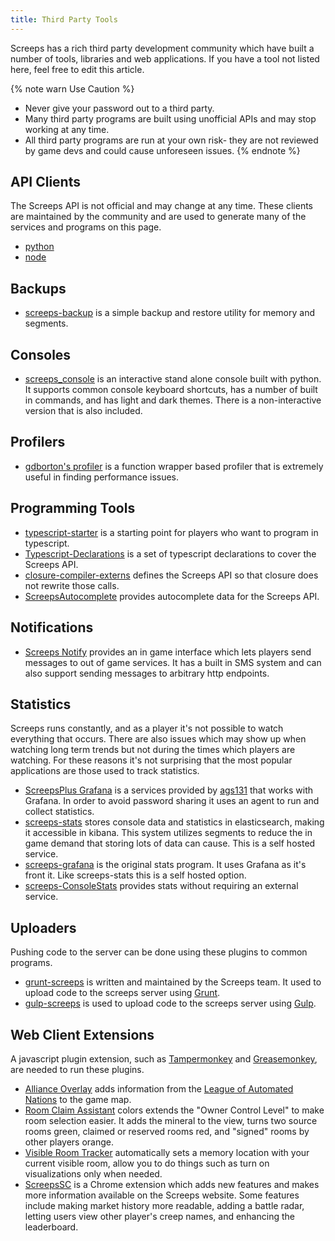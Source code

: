 ```yaml
---
title: Third Party Tools
---
```


Screeps has a rich third party development community which have built a number of tools, libraries and web applications.
If you have a tool not listed here, feel free to edit this article.

{% note warn Use Caution %}

*   Never give your password out to a third party.
*   Many third party programs are built using unofficial APIs and may stop working at any time.
*   All third party programs are run at your own risk- they are not reviewed by game devs and could cause unforeseen issues.
{% endnote %}


## API Clients

The Screeps API is not official and may change at any time. These clients are maintained by the community and are used to generate many of the services and programs on this page.

*   [python](https://github.com/screepers/python-screeps)
*   [node](https://github.com/screepers/node-screeps-api)


## Backups

*   [screeps-backup](https://github.com/screepers/screeps-backup) is a simple backup and restore utility for memory and segments.


## Consoles

*   [screeps_console](https://github.com/screepers/screeps_console) is an interactive stand alone console built with python. It supports common console keyboard shortcuts, has a number of built in commands, and has light and dark themes. There is a non-interactive version that is also included.


## Profilers

*   [gdborton's profiler](https://github.com/gdborton/screeps-profiler) is a function wrapper based profiler that is extremely useful in finding performance issues.


## Programming Tools

*   [typescript-starter](https://github.com/screepers/screeps-typescript-starter) is a starting point for players who want to program in typescript.
*   [Typescript-Declarations](https://github.com/screepers/Screeps-Typescript-Declarations) is a set of typescript declarations to cover the Screeps API.
*   [closure-compiler-externs](https://github.com/screepers/screeps-closure-compiler-externs) defines the Screeps API so that closure does not rewrite those calls.
*   [ScreepsAutocomplete](https://github.com/Garethp/ScreepsAutocomplete) provides autocomplete data for the Screeps API.


## Notifications

*   [Screeps Notify](https://github.com/screepers/screeps_notify) provides an in game interface which lets players send messages to out of game services. It has a built in SMS system and can also support sending messages to arbitrary http endpoints.


## Statistics

Screeps runs constantly, and as a player it's not possible to watch everything that occurs. There are also issues which may show up when watching long term trends but not during the times which players are watching. For these reasons it's not surprising that the most popular applications are those used to track statistics.

*   [ScreepsPlus Grafana](https://screepspl.us/services/grafana) is a services provided by [ags131]() that works with Grafana. In order to avoid password sharing it uses an agent to run and collect statistics.
*   [screeps-stats](https://github.com/screepers/screeps-stats) stores console data and statistics in elasticsearch, making it accessible in kibana. This system utilizes segments to reduce the in game demand that storing lots of data can cause. This is a self hosted service.
*   [screeps-grafana](https://github.com/screepers/screeps-grafana) is the original stats program. It uses Grafana as it's front it. Like screeps-stats this is a self hosted option.
*   [screeps-ConsoleStats](https://github.com/screepers/screeps-ConsoleStats) provides stats without requiring an external service.


## Uploaders

Pushing code to the server can be done using these plugins to common programs.

*   [grunt-screeps](https://github.com/screeps/grunt-screeps) is written and maintained by the Screeps team. It used to upload code to the screeps server using [Grunt](https://gruntjs.com/).
*   [gulp-screeps](https://github.com/pcmulder/gulp-screeps) is used to upload code to the screeps server using [Gulp](http://gulpjs.com/).


## Web Client Extensions

A javascript plugin extension, such as [Tampermonkey](https://chrome.google.com/webstore/detail/tampermonkey/dhdgffkkebhmkfjojejmpbldmpobfkfo?hl=en) and [Greasemonkey](https://addons.mozilla.org/en-US/firefox/addon/greasemonkey/), are needed to run these plugins.

*   [Alliance Overlay](https://raw.githubusercontent.com/LeagueOfAutomatedNations/loan-browser-ext/master/dist/alliance-overlay.user.js) adds information from the [League of Automated Nations](http://www.leagueofautomatednations.com/map) to the game map.
*   [Room Claim Assistant](https://github.com/Esryok/screeps-browser-ext/raw/master/room-claim-assistant.user.js) colors extends the "Owner Control Level" to make room selection easier. It adds the mineral to the view, turns two source rooms green, claimed or reserved rooms red, and "signed" rooms by other players orange.
*   [Visible Room Tracker](https://github.com/Esryok/screeps-browser-ext/blob/master/visible-room-tracker.user.js) automatically sets a memory location with your current visible room, allow you to do things such as turn on visualizations only when needed.
*   [ScreepsSC](https://github.com/stybbe/Screeps-SC) is a Chrome extension which adds new features and makes more information available on the Screeps website. Some features include making market history more readable, adding a battle radar, letting users view other player's creep names, and enhancing the leaderboard.
